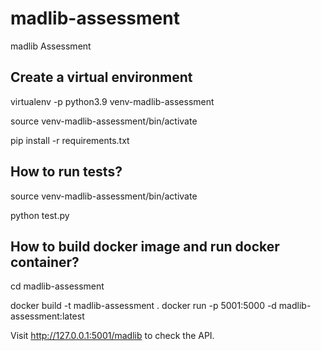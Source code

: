# madlib-assessment
madlib Assessment

## Create a virtual environment

virtualenv -p python3.9 venv-madlib-assessment

source venv-madlib-assessment/bin/activate

pip install -r requirements.txt

## How to run tests?

source venv-madlib-assessment/bin/activate

python test.py

## How to build docker image and run docker container?

cd madlib-assessment

docker build -t madlib-assessment .
docker run -p 5001:5000 -d madlib-assessment:latest

Visit http://127.0.0.1:5001/madlib to check the API.
